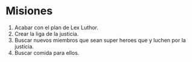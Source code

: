 # Misiones

1. Acabar con el plan de Lex Luthor.
2. Crear la liga de la justicia.
3. Buscar nuevos miembros que sean super heroes que y luchen por la justicia.
4. Buscar comida para ellos.
